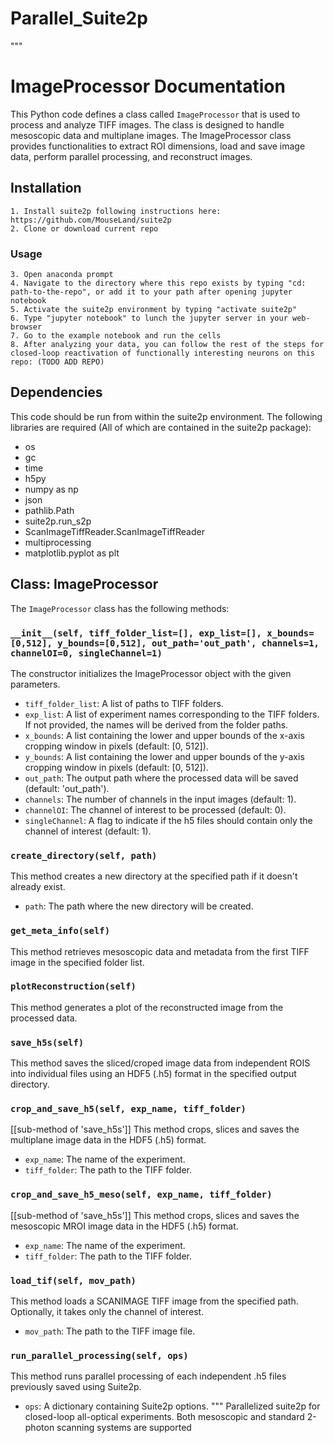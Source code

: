 # Parallel_Suite2p
"""
# ImageProcessor Documentation
This Python code defines a class called `ImageProcessor` that is used to process and analyze TIFF images. The class is designed to handle mesoscopic data and multiplane images. The ImageProcessor class provides functionalities to extract ROI dimensions, load and save image data, perform parallel processing, and reconstruct images.
## Installation

    1. Install suite2p following instructions here: https://github.com/MouseLand/suite2p
    2. Clone or download current repo
   ### Usage
    3. Open anaconda prompt
    4. Navigate to the directory where this repo exists by typing "cd: path-to-the-repo", or add it to your path after opening jupyter notebook
    5. Activate the suite2p environment by typing "activate suite2p"
    6. Type "jupyter notebook" to lunch the jupyter server in your web-browser
    7. Go to the example notebook and run the cells
    8. After analyzing your data, you can follow the rest of the steps for closed-loop reactivation of functionally interesting neurons on this repo: (TODO ADD REPO)
    

## Dependencies

This code should be run from within the suite2p environment.
The following libraries are required (All of which are contained in the suite2p package):
- os
- gc
- time
- h5py
- numpy as np
- json
- pathlib.Path
- suite2p.run_s2p
- ScanImageTiffReader.ScanImageTiffReader
- multiprocessing
- matplotlib.pyplot as plt

## Class: ImageProcessor

The `ImageProcessor` class has the following methods:

### `__init__(self, tiff_folder_list=[], exp_list=[], x_bounds=[0,512], y_bounds=[0,512], out_path='out_path', channels=1, channelOI=0, singleChannel=1)`

The constructor initializes the ImageProcessor object with the given parameters.

- `tiff_folder_list`: A list of paths to TIFF folders.
- `exp_list`: A list of experiment names corresponding to the TIFF folders. If not provided, the names will be derived from the folder paths.
- `x_bounds`: A list containing the lower and upper bounds of the x-axis cropping window in pixels (default: [0, 512]).
- `y_bounds`: A list containing the lower and upper bounds of the y-axis cropping window in pixels (default: [0, 512]).
- `out_path`: The output path where the processed data will be saved (default: 'out_path').
- `channels`: The number of channels in the input images (default: 1).
- `channelOI`: The channel of interest to be processed (default: 0). 
- `singleChannel`: A flag to indicate if the h5 files should contain only the channel of interest (default: 1).

### `create_directory(self, path)`

This method creates a new directory at the specified path if it doesn't already exist.

- `path`: The path where the new directory will be created.

### `get_meta_info(self)`

This method retrieves mesoscopic data and metadata from the first TIFF image in the specified folder list. 

### `plotReconstruction(self)`

This method generates a plot of the reconstructed image from the processed data.

### `save_h5s(self)`

This method saves the sliced/croped image data from independent ROIS into individual files using an HDF5 (.h5) format in the specified output directory.

### `crop_and_save_h5(self, exp_name, tiff_folder)`

[[sub-method of 'save_h5s']] This method  crops, slices and saves the multiplane image data in the HDF5 (.h5) format.

- `exp_name`: The name of the experiment.
- `tiff_folder`: The path to the TIFF folder.

### `crop_and_save_h5_meso(self, exp_name, tiff_folder)`

[[sub-method of 'save_h5s']] This method crops, slices and saves the mesoscopic MROI image data in the HDF5 (.h5) format.

- `exp_name`: The name of the experiment.
- `tiff_folder`: The path to the TIFF folder.

### `load_tif(self, mov_path)`

This method loads a SCANIMAGE TIFF image from the specified path. Optionally, it takes only the channel of interest.

- `mov_path`: The path to the TIFF image file.

### `run_parallel_processing(self, ops)`

This method runs parallel processing of each independent .h5 files previously saved using Suite2p.

- `ops`: A dictionary containing Suite2p options.
"""
Parallelized suite2p for closed-loop all-optical experiments. Both mesoscopic and standard 2-photon scanning systems are supported
